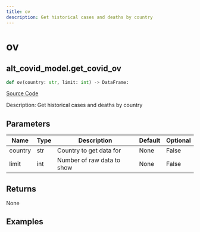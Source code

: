 ```yaml
---
title: ov
description: Get historical cases and deaths by country
---
```

# ov

## alt_covid_model.get_covid_ov

```python
def ov(country: str, limit: int) -> DataFrame:
```
[Source Code](https://github.com/OpenBB-finance/OpenBBTerminal/tree/main/openbb_terminal/alternative/covid/covid_model.py#L98)

Description: Get historical cases and deaths by country

## Parameters

| Name | Type | Description | Default | Optional |
| ---- | ---- | ----------- | ------- | -------- |
| country | str | Country to get data for | None | False |
| limit | int | Number of raw data to show | None | False |

## Returns

None

## Examples

